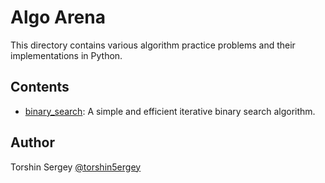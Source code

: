 # Algo Arena

This directory contains various algorithm practice problems and their implementations in Python.

## Contents

- [binary_search](./binary_search/): A simple and efficient iterative binary search algorithm.

## Author

Torshin Sergey [@torshin5ergey](https://github.com/torshin5ergey)
